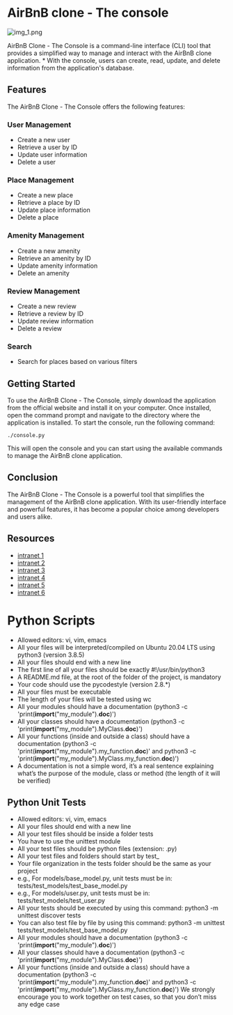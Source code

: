 # AirBnB clone - The console
![img_1.png](img_1.png)

AirBnB Clone - The Console is a command-line interface (CLI) tool that provides a simplified way to manage and interact with the AirBnB clone application. *
With the console, users can create, read, update, and delete information from the application's database.

## Features

The AirBnB Clone - The Console offers the following features:

### User Management

- Create a new user
- Retrieve a user by ID
- Update user information
- Delete a user

### Place Management

- Create a new place
- Retrieve a place by ID
- Update place information
- Delete a place

### Amenity Management

- Create a new amenity
- Retrieve an amenity by ID
- Update amenity information
- Delete an amenity

### Review Management

- Create a new review
- Retrieve a review by ID
- Update review information
- Delete a review

### Search

- Search for places based on various filters

## Getting Started

To use the AirBnB Clone - The Console, simply download the application from the official website and install it on your computer. 
Once installed, open the command prompt and navigate to the directory where the application is installed.
To start the console, run the following command:

```
./console.py

```

This will open the console and you can start using the available commands to manage the AirBnB clone application.

## Conclusion

The AirBnB Clone - The Console is a powerful tool that simplifies the management of the AirBnB clone application. 
With its user-friendly interface and powerful features, it has become a popular choice among developers and users alike.
## Resources
* [intranet 1](https://intranet.alxswe.com/rltoken/8ecCwE6veBmm3Nppw4hz5A)
* [intranet 2](https://intranet.alxswe.com/rltoken/uEy4RftSdKypoig9NFTvCg)
* [intranet 3](https://intranet.alxswe.com/rltoken/KfL9TqwdI69W6ttG6gTPPQ)
* [intranet 4](https://intranet.alxswe.com/rltoken/1d8I3jSKgnYAtA1IZfEDpA)
* [intranet 5](https://intranet.alxswe.com/rltoken/IlFiMB8UmqBG2CxA0AD3jA)
* [intranet 6](https://intranet.alxswe.com/rltoken/C_a0EKbtvKdMcwIAuSIZng)
 
# Python Scripts
 * Allowed editors: vi, vim, emacs
  * All your files will be interpreted/compiled on Ubuntu 20.04 LTS using python3 (version 3.8.5)
  * All your files should end with a new line
 * The first line of all your files should be exactly #!/usr/bin/python3
 * A README.md file, at the root of the folder of the project, is mandatory
*  Your code should use the pycodestyle (version 2.8.*)
 * All your files must be executable
 * The length of your files will be tested using wc
 * All your modules should have a documentation (python3 -c 'print(__import__("my_module").__doc__)')
 * All your classes should have a documentation (python3 -c 'print(__import__("my_module").MyClass.__doc__)')
 * All your functions (inside and outside a class) should have a documentation (python3 -c 'print(__import__("my_module").my_function.__doc__)' and python3 -c 'print(__import__("my_module").MyClass.my_function.__doc__)')
 * A documentation is not a simple word, it’s a real sentence explaining what’s the purpose of the module, class or method (the length of it will be verified)
## Python Unit Tests
 * Allowed editors: vi, vim, emacs
 * All your files should end with a new line
 * All your test files should be inside a folder tests
 * You have to use the unittest module
 * All your test files should be python files (extension: .py)
*  All your test files and folders should start by test_
 * Your file organization in the tests folder should be the same as your project
 * e.g., For models/base_model.py, unit tests must be in: tests/test_models/test_base_model.py
 * e.g., For models/user.py, unit tests must be in: tests/test_models/test_user.py
 * All your tests should be executed by using this command: python3 -m unittest discover tests
 * You can also test file by file by using this command: python3 -m unittest tests/test_models/test_base_model.py
 * All your modules should have a documentation (python3 -c 'print(__import__("my_module").__doc__)')
 * All your classes should have a documentation (python3 -c 'print(__import__("my_module").MyClass.__doc__)')
*  All your functions (inside and outside a class) should have a documentation (python3 -c 'print(__import__("my_module").my_function.__doc__)' and python3 -c 'print(__import__("my_module").MyClass.my_function.__doc__)')
  We strongly encourage you to work together on test cases, so that you don’t miss any edge case
